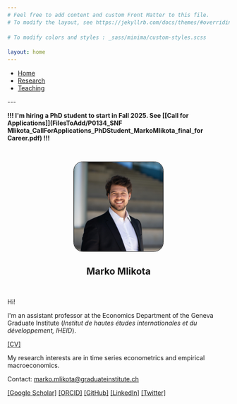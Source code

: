 ```yaml
---
# Feel free to add content and custom Front Matter to this file.
# To modify the layout, see https://jekyllrb.com/docs/themes/#overriding-theme-defaults

# To modify colors and styles : _sass/minima/custom-styles.scss

layout: home
---
```



<nav>
    <ul>
      <li><a href="">Home</a></li>
      <li><a href="/research/">Research</a></li>
      <li><a href="/teaching/">Teaching</a></li>
    </ul>
</nav>
---

<br>

**!!! I'm hiring a PhD student to start in Fall 2025. See [[Call for Applications]](FilesToAdd/P0134_SNF Mlikota_CallForApplications_PhDStudent_MarkoMlikota_final_for Career.pdf) !!!**

<br>

<p align="center">
  <a href="url"><img src="FilesToAdd/DSC06461_cropped.jpg" height="auto" style=" width:40%; border: 1px solid black; margin:0 0 0 0; border-radius:10%"></a>
</p>

<h2 align="center"> Marko Mlikota</h2>


<br>


Hi!

I'm an assistant professor at the Economics Department of the Geneva Graduate Institute (<i>Institut de hautes études internationales et du développement, IHEID</i>).
<!-- 
I'm also engaged in the BCC Programme ...
In 2022 and 2024-2025, I also held consulting positions at the European Central Bank.
-->

[[CV]](FilesToAdd/CV_MM_EN.pdf) 


My research interests are in time series econometrics and empirical macroeconomics. 
<!-- 
In particular, ... 
-->

<!--
[[Research Statement]](FilesToAdd/MM_ResearchStatement_2307.pdf)
-->


Contact: marko.mlikota@graduateinstitute.ch

[[Google Scholar]][GoogleScholarLink] [[ORCID]][ORCIDProfileLink] [[GitHub]][GitHubProfileLink] [[LinkedIn]][LinkedinProfileLink] [[Twitter]][TwitterProfileLink]















<!-- ***************************
     *** LINKS 
     *************************** -->

[LinkedinProfileLink]: https://www.linkedin.com/in/marko-mlikota-aa13b712a/
[GitHubProfileLink]: https://github.com/markomlikota
[TwitterProfileLink]: https://twitter.com/marko25mlikota
[GoogleScholarLink]: https://scholar.google.com/citations?hl=en&user=IFrID1kAAAAJ
[EmailLink]: mailto:mlikota@sas.upenn.edu
[ORCIDProfileLink]: https://orcid.org/0009-0007-5456-0037

















<!-- ***************************
     *** HELPFUL COMMENTS 
     *************************** -->


<!---

cd Documents/W_Other/PersonalWebsite
bundle exec jekyll serve

http://localhost:4000


https://www.w3schools.com/css/css_tooltip.asp

![alt text for screen readers](picture.jpeg "Text to show on mouseover")


<p align="center"> blabla </p>


%%%%% PICTURES:

<p align="center">
  <img src="FilesToAdd/picture.jpeg" alt="MarineGEO circle logo" style="width:30%; border: 1px solid black; margin:0 0 0 0"/>
</p>

<img src="FilesToAdd/picture3.jpg" alt="MarineGEO circle logo" style="float: right; width:38.1966%; border: 1px solid black; margin:0 0 0 0"/>

<p align="center">
  <a href="url"><img src="FilesToAdd/picture4.jpg" height="auto" width="30%" style="border-radius:50%"></a>
</p>
<h2 align="center"> Marko Mlikota</h2>


%%%%% LINKS:

[[mlikota@sas.upenn.edu]](mailto:mlikota@sas.upenn.edu)

<a href="https://www.youtube.com/embed/Tg0Ajam946o" target="_BLANK" title="Click me">[Short Video]</a>

% To refer to the page contained in the file "P009_...", which is in the same folder as this file: *<*a h*ref="{*% li*nk P0*09*_YTvideo*.m*arkdown %}">[Sho*rt Vide*o]</*a> (had to put asterisks to prevent this being read as a command...)


<font size="3"> This is my text number1</font>
<span style="color:blue">some *blue* text</span> // see colors in https://htmlcolorcodes.com

<span style="color:#EABC7E; opacity: 0.900;"> <strong>Why Does a Dominant Currency Replace Another?,</strong></span> with A. Mehl & I. van Robays (European Central Bank)



#8E645F

#9f5b20

#a2281a

-->



<!--
<br>
## Work in Progress


<span style="color:#EABC7E; opacity: 0.900;"> GDP Nowcasts and Supply Chain Pressures </span> 


<span style="color:#EABC7E; opacity: 0.900;"> Recovering Peer Effects via High-Frequency Transmission: Households' Consumption Smoothing Through Friendships in Rural Thailand </span>


<span style="color:#EABC7E; opacity: 0.900;"> A Workhorse Model Without Nominal Rigidities,</span> joint with J. Ritto (University of Pennsylvania)


<span style="color:#EABC7E; opacity: 0.900;"> Sequential Monte Carlo with Model Tempering,</span> joint with S. Scheidegger (University of Lausanne) & F. Schorfheide (University of Pennsylvania)
-->




<!--

<p align="center">
  <a href="{% link index.markdown %}" style=" font-size: 30px"> [Home] </a>
  <a href="{% link page_research.markdown %}" style=" font-size: 30px"> [Research] </a>
  <a href="{% link page_teaching.markdown %}" style=" font-size: 30px"> [Teaching] </a>
</p>

-->